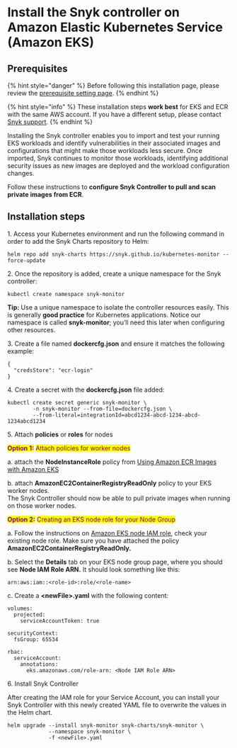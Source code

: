# Install the Snyk controller on Amazon Elastic Kubernetes Service (Amazon EKS)

## Prerequisites

{% hint style="danger" %}
Before following this installation page, please review the [prerequisite setting page](prerequisite-setting.md).
{% endhint %}

{% hint style="info" %}
These installation steps **work best** for EKS and ECR with the same AWS account. If you have a different setup, please contact [Snyk support](https://snyk.zendesk.com/agent/dashboard).
{% endhint %}

Installing the Snyk controller enables you to import and test your running EKS workloads and identify vulnerabilities in their associated images and configurations that might make those workloads less secure. Once imported, Snyk continues to monitor those workloads, identifying additional security issues as new images are deployed and the workload configuration changes.

Follow these instructions to **configure Snyk Controller to pull and scan private images from ECR**.

## Installation steps

1\. Access your Kubernetes environment and run the following command in order to add the Snyk Charts repository to Helm:

```
helm repo add snyk-charts https://snyk.github.io/kubernetes-monitor --force-update
```

2\. Once the repository is added, create a unique namespace for the Snyk controller:

```
kubectl create namespace snyk-monitor
```

**Tip:** Use a unique namespace to isolate the controller resources easily. This is generally **good practice** for Kubernetes applications. Notice our namespace is called **snyk-monitor**; you’ll need this later when configuring other resources.

3\. Create a file named **dockercfg.json** and ensure it matches the following example:

```
{
  "credsStore": "ecr-login"
}
```

4\. Create a secret with the **dockercfg.json** file added:

```
kubectl create secret generic snyk-monitor \
        -n snyk-monitor --from-file=dockercfg.json \
        --from-literal=integrationId=abcd1234-abcd-1234-abcd-1234abcd1234
```

5\. Attach **policies** or **roles** for nodes

<mark style="color:purple;">**Option 1:**</mark> <mark style="color:purple;"></mark><mark style="color:purple;">Attach policies for worker nodes</mark>

a. attach the **NodeInstanceRole** policy from [Using Amazon ECR Images with Amazon EKS](https://docs.aws.amazon.com/AmazonECR/latest/userguide/ECR\_on\_EKS.html)&#x20;

b.  attach **AmazonEC2ContainerRegistryReadOnly** policy to your EKS worker nodes. \
The Snyk Controller should now be able to pull private images when running on those worker nodes.

<mark style="color:purple;">**Option 2:**</mark> <mark style="color:purple;"></mark><mark style="color:purple;">Creating an EKS node role for your Node Group</mark>

a. Follow the instructions on [Amazon EKS node IAM role](https://docs.aws.amazon.com/eks/latest/userguide/create-node-role.html), check your existing node role. Make sure you have attached the policy **AmazonEC2ContainerRegistryReadOnly.**

b. Select the **Details** tab on your EKS node group page, where you should see **Node IAM Role ARN.** It should look something like this:

```
arn:aws:iam::<role-id>:role/<role-name>
```

c. Create a **\<newFile>.yaml** with the following content:

```
volumes:
  projected:
    serviceAccountToken: true
    
securityContext:
  fsGroup: 65534

rbac:
  serviceAccount:
    annotations:
      eks.amazonaws.com/role-arn: <Node IAM Role ARN>
```

6\. Install Snyk Controller

After creating the IAM role for your Service Account, you can install your Snyk Controller with this newly created YAML file to overwrite the values in the Helm chart.

```
helm upgrade --install snyk-monitor snyk-charts/snyk-monitor \
             --namespace snyk-monitor \
             -f <newFile>.yaml
```

